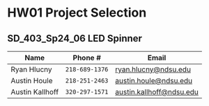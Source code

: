 # HW01 Project Selection

## SD_403_Sp24_06 LED Spinner

| Name | Phone # | Email |
| --- | --- | --- |
| Ryan Hlucny | `218-689-1376` | ryan.hlucny@ndsu.edu |
| Austin Houle | `218-251-2463` | austin.houle@ndsu.edu |
| Austin Kallhoff | `320-297-1571` | austin.kallhoff@ndsu.edu |

